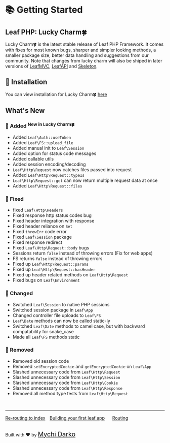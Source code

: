 # 📚 Getting Started

## Leaf PHP: Lucky Charm🍀

Lucky Charm🍀 is the latest stable release of Leaf PHP Framework. It comes with fixes for most known bugs, sharper and simpler looking methods, a smaller package size, better data handling and suggestions from our community. Note that changes from lucky charm will also be shiped in later versions of [LeafMVC](/), [LeafAPI](/) and [Skeleton](/).

## 📁 Installation

You can view installation for Lucky Charm🍀 [here](lucky-charm/intro/)

## What's New

### 📑 Added <sup class="new-tag-1">New in Lucky Charm🍀</sup>

- Added `Leaf\Auth::useToken`
- Added `Leaf\FS::upload_file`
- Added manual init to `Leaf\Session`
- Added option for status code messages
- Added callable utils
- Added session encoding/decoding
- `Leaf\Http\Request` now catches files passed into request
- Added `Leaf\Http\Request::typeIs`
- `Leaf\Http\Request::get` can now return multiple request data at once
- Added `Leaf\Http\Request::files`

### 🔧 Fixed

- fixed `Leaf\Http\Headers`
- Fixed response http status codes bug
- Fixed header integration with response
- Fixed header reliance on `Set`
- Fixed `throwErr` code error
- Fixed `Leaf\Session` package
- Fixed response redirect
- Fixed `Leaf\Http\Request::body` bugs  
- Sessions return `false` instead of throwing errors (Fix for web apps)
- FS returns `false` instead of throwing errors
- Fixed up `Leaf\Http\Request::params`
- Fixed up `Leaf\Http\Request::hasHeader`
- Fixed up header related methods on `Leaf\Http\Request`
- Fixed bugs on `Leaf\Environment`

### 🎈 Changed

- Switched `Leaf\Session` to native PHP sessions
- Switched session package in `Leaf\App`
- Changed controller file uploads to `Leaf\FS`
- `Leaf\Date` methods can now be called static-ly
- Switched `Leaf\Date` methods to camel case, but with backward compatability for snake_case
- Made all `Leaf\FS` methods static

### 🚚 Removed

- Removed old session code
- Removed `setEncryptedCookie` and `getEncryptedCookie` on `Leaf\App`
- Slashed unnecessary code from `Leaf\Http\Request`
- Slashed unnecessary code from `Leaf\Http\Session`
- Slashed unnecessary code from `Leaf\Http\Cookie`
- Slashed unnecessary code from `Leaf\Http\Response`
- Removed all method type tests from `Leaf\Http\Request`

<br>
<hr>

<a href="#/lucky-charm/intro/htaccess" style="margin: 0px;">Re-routing to index</a>
<a href="#/lucky-charm/intro/first" style="margin: 0px 10px;">Building your first leaf app</a>
<a href="#/lucky-charm/routing/" style="margin: 0px 10px;">Routing</a>

<br>
Built with ❤ by <a href="https://mychi.netlify.app" style="font-size: 20px; color: #111;" target="_blank">Mychi Darko</a>
